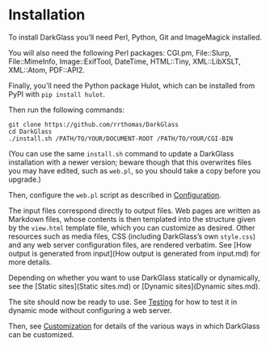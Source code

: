 # Installation

To install DarkGlass you’ll need Perl, Python, Git and ImageMagick
installed.

You will also need the following Perl packages: CGI.pm, File::Slurp, File::MimeInfo, Image::ExifTool, DateTime, HTML::Tiny, XML::LibXSLT, XML::Atom, PDF::API2.

Finally, you'll need the Python package Hulot, which can be installed from PyPI with `pip install hulot`.

Then run the following commands:

```
git clone https://github.com/rrthomas/DarkGlass
cd DarkGlass
./install.sh /PATH/TO/YOUR/DOCUMENT-ROOT /PATH/TO/YOUR/CGI-BIN
```

(You can use the same `install.sh` command to update a DarkGlass
installation with a newer version; beware though that this overwrites files
you may have edited, such as `web.pl`, so you should take a copy before you
upgrade.)

Then, configure the `web.pl` script as described in [Configuration](Configuration.md).

The input files correspond directly to output files. Web pages are written
as Markdown files, whose contents is then templated into the structure given
by the `view.html` template file, which you can customize as desired. Other
resources such as media files, CSS (including DarkGlass’s own `style.css`)
and any web server configuration files, are rendered verbatim. See [How output is generated from input](How output is generated from input.md) for more details.

Depending on whether you want to use DarkGlass statically or dynamically, see the [Static sites](Static sites.md) or [Dynamic sites](Dynamic sites.md).

The site should now be ready to use. See [Testing](Testing.md) for how to test it in dynamic mode without configuring a web server.

Then, see [Customization](Customization.md) for details of the various ways in which DarkGlass can be customized.
